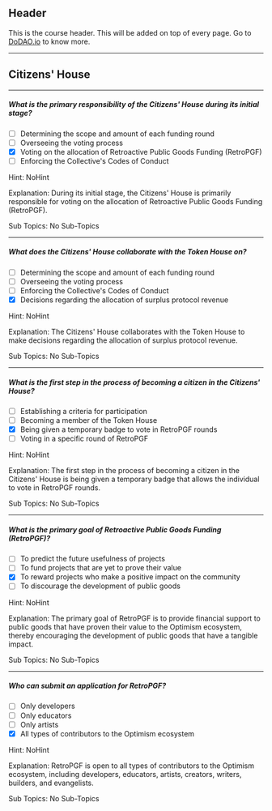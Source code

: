 ## Header
This is the course header. This will be added on top of every page. Go to [DoDAO.io](https://www.dodao.io) to know more.

 ---
 
 ## Citizens' House
 
 
---

##### What is the primary responsibility of the Citizens' House during its initial stage?  

- [ ]  Determining the scope and amount of each funding round
- [ ]  Overseeing the voting process
- [x]  Voting on the allocation of Retroactive Public Goods Funding (RetroPGF)
- [ ]  Enforcing the Collective's Codes of Conduct
  
Hint: NoHint
         
Explanation: During its initial stage, the Citizens' House is primarily responsible for voting on the allocation of Retroactive Public Goods Funding (RetroPGF).

Sub Topics: No Sub-Topics
 

---

##### What does the Citizens' House collaborate with the Token House on?  

- [ ]  Determining the scope and amount of each funding round
- [ ]  Overseeing the voting process
- [ ]  Enforcing the Collective's Codes of Conduct
- [x]  Decisions regarding the allocation of surplus protocol revenue
  
Hint: NoHint
         
Explanation: The Citizens' House collaborates with the Token House to make decisions regarding the allocation of surplus protocol revenue.

Sub Topics: No Sub-Topics
 

---

##### What is the first step in the process of becoming a citizen in the Citizens' House?  

- [ ]  Establishing a criteria for participation
- [ ]  Becoming a member of the Token House
- [x]  Being given a temporary badge to vote in RetroPGF rounds
- [ ]  Voting in a specific round of RetroPGF
  
Hint: NoHint
         
Explanation: The first step in the process of becoming a citizen in the Citizens' House is being given a temporary badge that allows the individual to vote in RetroPGF rounds.

Sub Topics: No Sub-Topics
 

---

##### What is the primary goal of Retroactive Public Goods Funding (RetroPGF)?  

- [ ]  To predict the future usefulness of projects
- [ ]  To fund projects that are yet to prove their value
- [x]  To reward projects who make a positive impact on the community
- [ ]  To discourage the development of public goods
  
Hint: NoHint
         
Explanation: The primary goal of RetroPGF is to provide financial support to public goods that have proven their value to the Optimism ecosystem, thereby encouraging the development of public goods that have a tangible impact.

Sub Topics: No Sub-Topics
 

---

##### Who can submit an application for RetroPGF?  

- [ ]  Only developers
- [ ]  Only educators
- [ ]  Only artists
- [x]  All types of contributors to the Optimism ecosystem
  
Hint: NoHint
         
Explanation: RetroPGF is open to all types of contributors to the Optimism ecosystem, including developers, educators, artists, creators, writers, builders, and evangelists.

Sub Topics: No Sub-Topics
 
